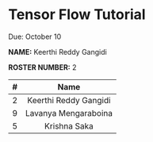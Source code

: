 # Tensor Flow Tutorial

Due: October 10

**NAME:** Keerthi Reddy Gangidi

**ROSTER NUMBER:** 2

| #        | Name                 |
|:--------:|:--------------------:|
|   2      |    Keerthi Reddy Gangidi         |
|   9     |    Lavanya Mengaraboina        |
|   5      |    Krishna Saka      |
